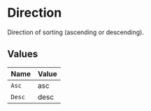 # Direction

Direction of sorting (ascending or descending).


## Values

| Name   | Value  |
| ------ | ------ |
| `Asc`  | asc    |
| `Desc` | desc   |